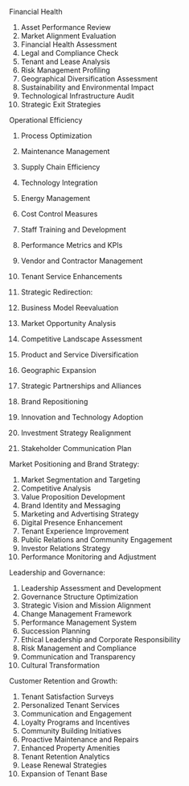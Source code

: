 Financial Health
1. Asset Performance Review
2. Market Alignment Evaluation
3. Financial Health Assessment
4. Legal and Compliance Check
5. Tenant and Lease Analysis
6. Risk Management Profiling
7. Geographical Diversification Assessment
8. Sustainability and Environmental Impact
9. Technological Infrastructure Audit
10. Strategic Exit Strategies

Operational Efficiency
1. Process Optimization
2. Maintenance Management
3. Supply Chain Efficiency
4. Technology Integration
5. Energy Management
6. Cost Control Measures
7. Staff Training and Development
8. Performance Metrics and KPIs
9. Vendor and Contractor Management
10. Tenant Service Enhancements

12. Strategic Redirection:
1. Business Model Reevaluation
2. Market Opportunity Analysis
3. Competitive Landscape Assessment
4. Product and Service Diversification
5. Geographic Expansion
6. Strategic Partnerships and Alliances
7. Brand Repositioning
8. Innovation and Technology Adoption
9. Investment Strategy Realignment
10. Stakeholder Communication Plan

Market Positioning and Brand Strategy:
1. Market Segmentation and Targeting
2. Competitive Analysis
3. Value Proposition Development
4. Brand Identity and Messaging
5. Marketing and Advertising Strategy
6. Digital Presence Enhancement
7. Tenant Experience Improvement
8. Public Relations and Community Engagement
9. Investor Relations Strategy
10. Performance Monitoring and Adjustment

Leadership and Governance:
1. Leadership Assessment and Development
2. Governance Structure Optimization
3. Strategic Vision and Mission Alignment
4. Change Management Framework
5. Performance Management System
6. Succession Planning
7. Ethical Leadership and Corporate Responsibility
8. Risk Management and Compliance
9. Communication and Transparency
10. Cultural Transformation

Customer Retention and Growth:
1. Tenant Satisfaction Surveys
2. Personalized Tenant Services
3. Communication and Engagement
4. Loyalty Programs and Incentives
5. Community Building Initiatives
6. Proactive Maintenance and Repairs
7. Enhanced Property Amenities
8. Tenant Retention Analytics
9. Lease Renewal Strategies
10. Expansion of Tenant Base
